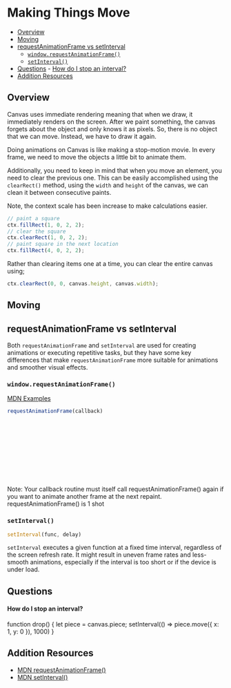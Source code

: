 # Making Things Move

<!-- TOC -->

- [Overview](#overview)
- [Moving](#moving)
- [requestAnimationFrame vs setInterval](#requestanimationframe-vs-setinterval)
    - [`window.requestAnimationFrame()`](#windowrequestanimationframe)
    - [`setInterval()`](#setinterval)
- [Questions](#questions)
        - [How do I stop an interval?](#how-do-i-stop-an-interval)
- [Addition Resources](#addition-resources)

<!-- /TOC -->

<a id="markdown-overview" name="overview"></a>

## Overview

Canvas uses immediate rendering meaning that when we draw, it immediately renders on the screen.
After we paint something, the canvas forgets about the object and only knows it as pixels. So,
there is no object that we can move. Instead, we have to draw it again.

Doing animations on Canvas is like making a stop-motion movie. In every frame, we need to move the
objects a little bit to animate them.

Additionally, you need to keep in mind that when you move an element, you need to clear the
previous one. This can be easily accomplished using the `clearRect()` method, using the `width`
and `height` of the canvas, we can clean it between consecutive paints.

Note, the context scale has been increase to make calculations easier.

```js
// paint a square
ctx.fillRect(1, 0, 2, 2);
// clear the square
ctx.clearRect(1, 0, 2, 2);
// paint square in the next location
ctx.fillRect(4, 0, 2, 2);
```

Rather than clearing items one at a time, you can clear the entire canvas using;

```js
ctx.clearRect(0, 0, canvas.height, canvas.width);
```

<a id="markdown-moving" name="moving"></a>

## Moving

<a id="markdown-requestanimationframe-vs-setinterval" name="requestanimationframe-vs-setinterval"></a>

## requestAnimationFrame vs setInterval

Both `requestAnimationFrame` and `setInterval` are used for creating animations or executing
repetitive tasks, but they have some key differences that make `requestAnimationFrame` more
suitable for animations and smoother visual effects.

<a id="markdown-windowrequestanimationframe" name="windowrequestanimationframe"></a>

### `window.requestAnimationFrame()`

<a href="https://developer.mozilla.org/en-US/docs/Web/API/window/requestAnimationFrame#examples" target="blank">MDN Examples</a>
```js
requestAnimationFrame(callback)
```

<div class="bx info flex">
    <svg class="icon wh-4 fs0 mr-2"><use xlink:href="/svg/naykel-ui.svg#info"></use></svg>
    <div>Note: Your callback routine must itself call requestAnimationFrame() again if you want to animate another frame at the next repaint. requestAnimationFrame() is 1 shot</div>
</div>


<a id="markdown-setinterval" name="setinterval"></a>

### `setInterval()`

```js
setInterval(func, delay)
```

`setInterval` executes a given function at a fixed time interval, regardless of the screen refresh
rate. It might result in uneven frame rates and less-smooth animations, especially if the interval
is too short or if the device is under load.

<a id="markdown-questions" name="questions"></a>

## Questions

<a id="markdown-how-do-i-stop-an-interval" name="how-do-i-stop-an-interval"></a>

#### How do I stop an interval?


function drop() {
    let piece = canvas.piece;
    setInterval(() => piece.move({ x: 1, y: 0 }), 1000)
}


<a id="markdown-addition-resources" name="addition-resources"></a>

## Addition Resources

- <a href="https://developer.mozilla.org/en-US/docs/Web/API/window/requestAnimationFrame" target="blank">MDN requestAnimationFrame()</a>
- <a href="https://developer.mozilla.org/en-US/docs/Web/API/setInterval" target="blank">MDN setInterval()</a>
